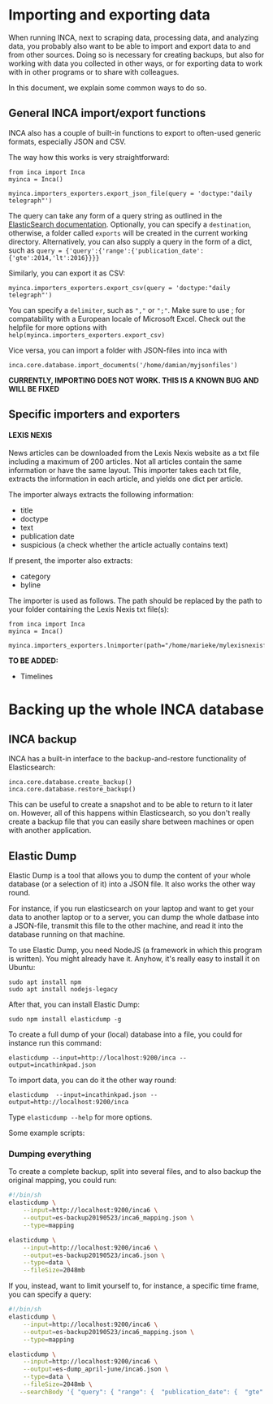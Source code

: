 # Importing and exporting data

When running INCA, next to scraping data, processing data, and analyzing data, you probably also want to be able to import and export data to and from other sources. Doing so is necessary for creating backups, but also for working with data you collected in other ways, or for exporting data to work with in other programs or to share with colleagues. 

In this document, we explain some common ways to do so.




## General INCA import/export functions

INCA also has a couple of built-in functions to export to often-used generic formats, especially JSON and CSV.

The way how this works is very straightforward:

```
from inca import Inca
myinca = Inca()

myinca.importers_exporters.export_json_file(query = 'doctype:"daily telegraph"')
```

The query can take any form of a query string as outlined in the [ElasticSearch documentation](https://www.elastic.co/guide/en/elasticsearch/reference/5.5/query-dsl-query-string-query.html#query-string-syntax). Optionally, you can specify a `destination`, otherwise, a folder called `exports` will be created in the current working directory. Alternatively, you can also supply a query in the form of a dict, such as `query = {'query':{'range':{'publication_date':{'gte':2014,'lt':2016}}}}`



Similarly, you can export it as CSV: 
```
myinca.importers_exporters.export_csv(query = 'doctype:"daily telegraph"')
```
You can specify a `delimiter`, such as  `","` or `";"`. Make sure to use ; for compatability with a European locale of Microsoft Excel. Check out the helpfile for more options with `help(myinca.importers_exporters.export_csv)`



Vice versa, you can import a folder with JSON-files into inca with
```
inca.core.database.import_documents('/home/damian/myjsonfiles')
```

**CURRENTLY, IMPORTING DOES NOT WORK. THIS IS A KNOWN BUG AND WILL BE FIXED**





## Specific importers and exporters

#### LEXIS NEXIS
News articles can be downloaded from the Lexis Nexis website as a txt file including a maximum of 200 articles. Not all articles contain the same information or have the same layout. This importer takes each txt file, extracts the information in each article, and yields one dict per article.

The importer always extracts the following information:
- title
- doctype
- text
- publication date
- suspicious (a check whether the article actually contains text)

If present, the importer also extracts:
- category
- byline

The importer is used as follows. The path should be replaced by the path to your folder containing the Lexis Nexis txt file(s):
```
from inca import Inca
myinca = Inca()

myinca.importers_exporters.lnimporter(path="/home/marieke/mylexisnexisfiles")
```


**TO BE ADDED:**
- Timelines



# Backing up the whole INCA database



## INCA backup
INCA has a built-in interface to the backup-and-restore functionality of Elasticsearch:
```
inca.core.database.create_backup()
inca.core.database.restore_backup()
```
This can be useful to create a snapshot and to be able to return to it later on. However, all of this happens within Elasticsearch, so you don't really create a backup file that you can easily share between machines or open with another application.


## Elastic Dump
Elastic Dump is a tool that allows you to dump the content of your whole database (or a selection of it) into a JSON file. It also works the other way round. 

For instance, if you run elasticsearch on your laptop and want to get your data to another laptop or to a server, you can dump the whole datbase into a JSON-file, transmit this file to the other machine, and read it into the database running on that machine.

To use Elastic Dump, you need NodeJS (a framework in which this program is written). You might already have it. Anyhow, it's really easy to install it on Ubuntu:
```
sudo apt install npm
sudo apt install nodejs-legacy
```

After that, you can install Elastic Dump:
```
sudo npm install elasticdump -g
```

To create a full dump of your (local) database into a file, you could for instance run this command:

```
elasticdump --input=http://localhost:9200/inca --output=incathinkpad.json
```
To import data, you can do it the other way round:
```
elasticdump  --input=incathinkpad.json --output=http://localhost:9200/inca
```

Type `elasticdump --help` for more options.


Some example scripts:

### Dumping everything
To create a complete backup, split into several files, and to also backup the original mapping, you could run:

```bash
#!/bin/sh
elasticdump \
    --input=http://localhost:9200/inca6 \
    --output=es-backup20190523/inca6_mapping.json \
    --type=mapping

elasticdump \
    --input=http://localhost:9200/inca6 \
    --output=es-backup20190523/inca6.json \
    --type=data \
    --fileSize=2048mb
```

If you, instead, want to limit yourself to, for instance, a specific time frame, you can specify a query:
```bash
#!/bin/sh
elasticdump \
    --input=http://localhost:9200/inca6 \
    --output=es-backup20190523/inca6_mapping.json \
    --type=mapping

elasticdump \
    --input=http://localhost:9200/inca6 \
    --output=es-dump_april-june/inca6.json \
    --type=data \
    --fileSize=2048mb \
   --searchBody '{ "query": { "range": {  "publication_date": {  "gte": "2019-04",  "lt": "2019-07" }}}}' 
```
